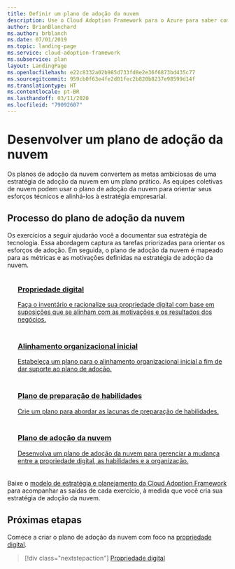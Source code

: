 ```yaml
---
title: Definir um plano de adoção da nuvem
description: Use o Cloud Adoption Framework para o Azure para saber como orientar esforços técnicos com um plano de adoção de nuvem definido.
author: BrianBlanchard
ms.author: brblanch
ms.date: 07/01/2019
ms.topic: landing-page
ms.service: cloud-adoption-framework
ms.subservice: plan
layout: LandingPage
ms.openlocfilehash: e22c8332a02b985d733fd8e2e36f6873bd435c77
ms.sourcegitcommit: 959cb0f63e4fe2d01fec2b820b8237e98599d14f
ms.translationtype: HT
ms.contentlocale: pt-BR
ms.lasthandoff: 03/11/2020
ms.locfileid: "79092607"
---
```

<!-- markdownlint-disable MD026 -->

# <a name="develop-a-cloud-adoption-plan"></a>Desenvolver um plano de adoção da nuvem

Os planos de adoção da nuvem convertem as metas ambiciosas de uma estratégia de adoção da nuvem em um plano prático. As equipes coletivas de nuvem podem usar o plano de adoção da nuvem para orientar seus esforços técnicos e alinhá-los à estratégia empresarial.

## <a name="cloud-adoption-plan-process"></a>Processo do plano de adoção da nuvem

Os exercícios a seguir ajudarão você a documentar sua estratégia de tecnologia. Essa abordagem captura as tarefas priorizadas para orientar os esforços de adoção. Em seguida, o plano de adoção da nuvem é mapeado para as métricas e as motivações definidas na estratégia de adoção da nuvem.

<!-- markdownlint-disable MD033 -->

<ul class="panelContent cardsF">
    <li style="display: flex; flex-direction: column;">
        <a href="../digital-estate/rationalize.md">
            <div class="cardSize">
                <div class="cardPadding" style="padding-bottom:10px;">
                    <div class="card" style="padding-bottom:10px;">
                        <div class="cardImageOuter">
                            <div class="cardImage">
                                <img alt="" src="../_images/icons/1.png" data-linktype="external">
                            </div>
                        </div>
                        <div class="cardText" style="padding-left:0px;">
                            <h3>Propriedade digital</h3>
Faça o inventário e racionalize sua propriedade digital com base em suposições que se alinham com as motivações e os resultados dos negócios.
                        </div>
                    </div>
                </div>
            </div>
        </a>
    </li>
    <li style="display: flex; flex-direction: column;">
        <a href="./initial-org-alignment.md">
            <div class="cardSize">
                <div class="cardPadding" style="padding-bottom:10px;">
                    <div class="card" style="padding-bottom:10px;">
                        <div class="cardImageOuter">
                            <div class="cardImage">
                                <img alt="" src="../_images/icons/2.png" data-linktype="external">
                            </div>
                        </div>
                        <div class="cardText" style="padding-left:0px;">
                            <h3>Alinhamento organizacional inicial</h3>
Estabeleça um plano para o alinhamento organizacional inicial a fim de dar suporte ao plano de adoção.
                        </div>
                    </div>
                </div>
            </div>
        </a>
    </li>
    <li style="display: flex; flex-direction: column;">
        <a href="./adapt-roles-skills-processes.md">
            <div class="cardSize">
                <div class="cardPadding" style="padding-bottom:10px;">
                    <div class="card" style="padding-bottom:10px;">
                        <div class="cardImageOuter">
                            <div class="cardImage">
                                <img alt="" src="../_images/icons/3.png" data-linktype="external">
                            </div>
                        </div>
                        <div class="cardText" style="padding-left:0px;">
                            <h3>Plano de preparação de habilidades</h3>
Crie um plano para abordar as lacunas de preparação de habilidades.
                        </div>
                    </div>
                </div>
            </div>
        </a>
    </li>
    <li style="display: flex; flex-direction: column;">
        <a href="./plan-intro.md">
            <div class="cardSize">
                <div class="cardPadding" style="padding-bottom:10px;">
                    <div class="card" style="padding-bottom:10px;">
                        <div class="cardImageOuter">
                            <div class="cardImage">
                                <img alt="" src="../_images/icons/4.png" data-linktype="external">
                            </div>
                        </div>
                        <div class="cardText" style="padding-left:0px;">
                            <h3>Plano de adoção da nuvem</h3>
Desenvolva um plano de adoção da nuvem para gerenciar a mudança entre a propriedade digital, as habilidades e a organização.
                        </div>
                    </div>
                </div>
            </div>
        </a>
    </li>
</ul>

Baixe o [modelo de estratégia e planejamento da Cloud Adoption Framework](https://archcenter.blob.core.windows.net/cdn/fusion/readiness/Microsoft-Cloud-Adoption-Framework-Strategy-and-Plan-Template.docx) para acompanhar as saídas de cada exercício, à medida que você cria sua estratégia de adoção da nuvem.

## <a name="next-steps"></a>Próximas etapas

Comece a criar o plano de adoção da nuvem com foco na [propriedade digital](../digital-estate/index.md).

> [!div class="nextstepaction"]
> [Propriedade digital](../digital-estate/index.md)
